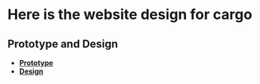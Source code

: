 # Here is the website design for cargo 

## Prototype and Design

- **[Prototype](https://www.figma.com/proto/h4tO357vovgstRjR38qIIT/Practical-Task---Front-end-Developer-%2F-UI-UX?node-id=1-3&t=68qURcPOSN2rVwNy-0&scaling=scale-down-width&content-scaling=fixed&page-id=0%3A1)**
- **[Design](https://www.figma.com/design/h4tO357vovgstRjR38qIIT/Practical-Task---Front-end-Developer-%2F-UI-UX?node-id=1-3&t=Ii2xfFnL5Yxc7ooa-1)**

